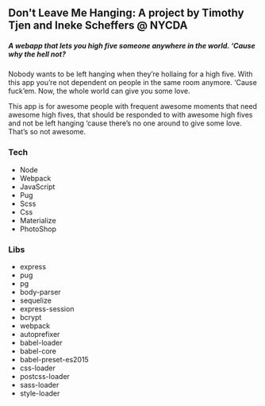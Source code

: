 ## Don't Leave Me Hanging: A project by Timothy Tjen and Ineke Scheffers @ NYCDA
##### A webapp that lets you high five someone anywhere in the world. ‘Cause why the hell not?
Nobody wants to be left hanging when they’re hollaing for a high five. With this app you’re not dependent on people in the same room anymore. ‘Cause fuck’em. Now, the whole world can give you some love.

This app is for awesome people with frequent awesome moments that need awesome high fives, that should be responded to with awesome high fives and not be left hanging ‘cause there’s no one around to give some love. That’s so not awesome.

### Tech
- Node
- Webpack
- JavaScript
- Pug
- Scss
- Css
- Materialize
- PhotoShop

### Libs
- express
- pug
- pg
- body-parser
- sequelize
- express-session
- bcrypt
- webpack
- autoprefixer
- babel-loader
- babel-core
- babel-preset-es2015
- css-loader
- postcss-loader
- sass-loader
- style-loader
